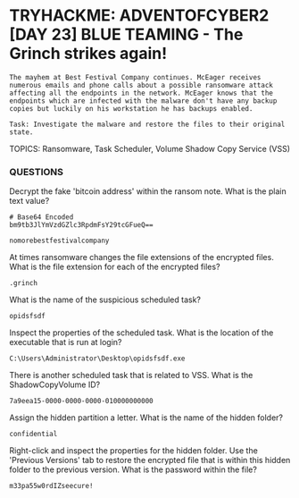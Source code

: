# TRYHACKME: ADVENTOFCYBER2 [DAY 23] BLUE TEAMING - The Grinch strikes again!

```
The mayhem at Best Festival Company continues. McEager receives numerous emails and phone calls about a possible ransomware attack affecting all the endpoints in the network. McEager knows that the endpoints which are infected with the malware don't have any backup copies but luckily on his workstation he has backups enabled.

Task: Investigate the malware and restore the files to their original state.
```

TOPICS: Ransomware, Task Scheduler, Volume Shadow Copy Service (VSS)

### QUESTIONS

Decrypt the fake 'bitcoin address' within the ransom note. What is the plain text value?

```
# Base64 Encoded
bm9tb3JlYmVzdGZlc3RpdmFsY29tcGFueQ==

nomorebestfestivalcompany
```

At times ransomware changes the file extensions of the encrypted files. What is the file extension for each of the encrypted files?

```
.grinch
```

What is the name of the suspicious scheduled task?

```
opidsfsdf
```

Inspect the properties of the scheduled task. What is the location of the executable that is run at login?

```
C:\Users\Administrator\Desktop\opidsfsdf.exe
```

There is another scheduled task that is related to VSS. What is the ShadowCopyVolume ID?

```
7a9eea15-0000-0000-0000-010000000000
```

Assign the hidden partition a letter. What is the name of the hidden folder?

```
confidential
```

Right-click and inspect the properties for the hidden folder. Use the 'Previous Versions' tab to restore the encrypted file that is within this hidden folder to the previous version. What is the password within the file?

```
m33pa55w0rdIZseecure!
```
